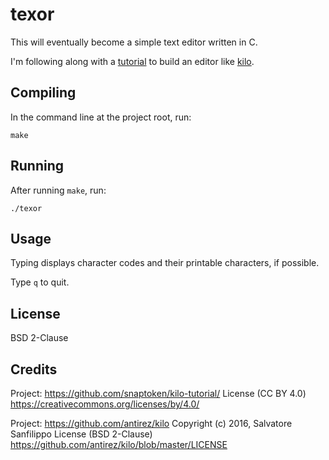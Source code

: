 # texor

This will eventually become a simple text editor written in C.

I'm following along with a [tutorial](http://viewsourcecode.org/snaptoken/kilo/) to build an editor like [kilo](http://antirez.com/news/108).

## Compiling

In the command line at the project root, run:

```
make
```

## Running

After running `make`, run:

```
./texor
```

## Usage

Typing displays character codes and their printable characters, if possible.

Type `q` to quit.

## License

BSD 2-Clause

## Credits

Project: https://github.com/snaptoken/kilo-tutorial/
License (CC BY 4.0) https://creativecommons.org/licenses/by/4.0/

Project: https://github.com/antirez/kilo
Copyright (c) 2016, Salvatore Sanfilippo <antirez at gmail dot com>
License (BSD 2-Clause) https://github.com/antirez/kilo/blob/master/LICENSE


